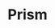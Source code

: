 ---
pid: CH542
title: Prism
location_transcription: Old City Penns Landing
zipcode: '19422'
outside_phl: 'Blue Bell PA '
neighborhood: 
age: '22'
age_range: 20-29
instagram: 
image_file_name: CH_542.jpg
proposal_transcription: A large prism made of glass, reflecting many different colors
  and shades to represent diversity in the city
topic: Inclusivity,Philadelphia
topic_summary: 0, 0
type: Sculpture Statue
keywords_other: 
credit: Angela
image_labels: 
twitter: 
facebook: 
permalink: "/monuments/ch542/"
layout: item-page
---